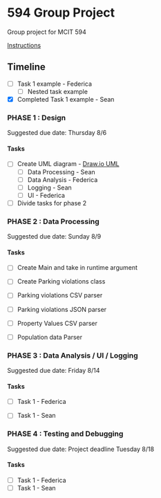# 594 Group Project
Group project for MCIT 594

[Instructions](https://github.com/federicca/594_groupproject/blob/master/Instructions.pdf)

## Timeline
- [ ] Task 1 example - Federica
    - [ ] Nested task example
- [x] Completed Task 1 example - Sean

### PHASE 1 : Design
Suggested due date: Thursday 8/6

#### Tasks

- [ ] Create UML diagram - [Draw.io UML](https://app.diagrams.net/#Hfedericca%2F594_groupproject%2Fmaster%2FUntitled%20Diagram.drawio)
  - [ ] Data Processing - Sean
  - [ ] Data Analysis - Federica
  - [ ] Logging - Sean
  - [ ] UI - Federica
- [ ] Divide tasks for phase 2

### PHASE 2 : Data Processing
Suggested due date: Sunday 8/9

#### Tasks
- [ ] Create Main and take in runtime argument
- [ ] Create Parking violations class
- [ ] Parking violations CSV parser
- [ ] Parking violations JSON parser
- [ ] Property Values CSV parser
- [ ] Population data Parser




### PHASE 3 : Data Analysis / UI / Logging
Suggested due date: Friday 8/14

#### Tasks
- [ ] Task 1 - Federica
- [ ] Task 1 - Sean


### PHASE 4 : Testing and Debugging
Suggested due date: Project deadline Tuesday 8/18

#### Tasks
- [ ] Task 1 - Federica
- [ ] Task 1 - Sean

